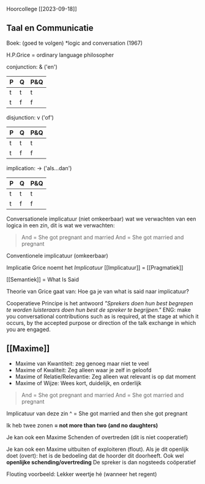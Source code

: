 Hoorcollege [[2023-09-18]]
## Taal en Communicatie

Boek: (goed te volgen)
*logic and conversation (1967)

H.P.Grice = ordinary language philosopher

conjunction: & ('en')

| P   | Q   | P&Q |
| --- | --- | --- |
| t   | t   | t   |
| t   | f   | f   |

disjunction: v ('of')

| P   | Q   | P&Q |
| --- | --- | --- |
| t   | t   | t   |
| t   | f   | f   |

implication: -> ('als...dan')

| P   | Q   | P&Q |
| --- | --- | --- |
| t   | t   | t   |
| t   | f   | f   |

Conversationele implicatuur (niet omkeerbaar)
wat we verwachten van een logica in een zin, dit is wat we verwachten:
>And = She got pregnant and married
>And = She got married and pregnant

Conventionele implicatuur (omkeerbaar)


Implicatie
Grice noemt het *Implicatuur*
[[Implicatuur]] = [[Pragmatiek]]

[[Semantiek]] = What Is Said

Theorie van Grice gaat van:
Hoe ga je van what is said naar implicatuur?

Cooperatieve Principe is het antwoord
*"Sprekers doen hun best begrepen te worden luisteraars doen hun best de spreker te begrijpen."*
ENG: make you conversational contributions such as is required, at the stage at which it occurs, by the accepted purpose or direction of the talk exchange in which you are engaged.

## [[Maxime]]
- Maxime van Kwantiteit: zeg genoeg maar niet te veel
- Maxime of Kwaliteit: Zeg alleen waar je zelf in geloofd
- Maxime of Relatie/Relevantie: Zeg alleen wat relevant is op dat moment
- Maxime of Wijze: Wees kort, duidelijk, en orderlijk

>And = She got pregnant and married
>And = She got married and pregnant

Implicatuur van deze zin ^ = She got married and then she got pregnant

Ik heb twee zonen
**= not more than two**
**(and no daughters)**

Je kan ook een Maxime Schenden of overtreden (dit is niet cooperatief)

Je kan ook een Maxime uitbuiten of exploiteren (flout).
Als je dit openlijk doet (overt): het is de bedoeling dat de hoorder dit doorheeft. Ook wel **openlijke schending/overtreding** De spreker is dan nogsteeds coöperatief


Flouting voorbeeld: Lekker weertje hé (wanneer het regent)